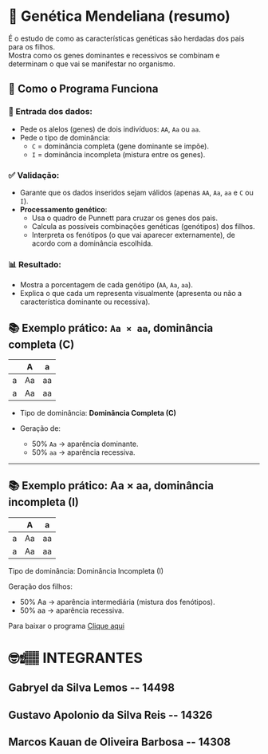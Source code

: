# 🧬 Genética Mendeliana (resumo)

É o estudo de como as características genéticas são herdadas dos pais para os filhos.  
Mostra como os genes dominantes e recessivos se combinam e determinam o que vai se manifestar no organismo.

## 🚀 Como o Programa Funciona

### 🎯 Entrada dos dados:

- Pede os alelos (genes) de dois indivíduos: `AA`, `Aa` ou `aa`.
- Pede o tipo de dominância:
  - `C` = dominância completa (gene dominante se impõe).
  - `I` = dominância incompleta (mistura entre os genes).

### ✅ Validação:

- Garante que os dados inseridos sejam válidos (apenas `AA`, `Aa`, `aa` e `C` ou `I`).
- **Processamento genético**:
  - Usa o quadro de Punnett para cruzar os genes dos pais.
  - Calcula as possíveis combinações genéticas (genótipos) dos filhos.
  - Interpreta os fenótipos (o que vai aparecer externamente), de acordo com a dominância escolhida.

### 📊 Resultado:

- Mostra a porcentagem de cada genótipo (`AA`, `Aa`, `aa`).
- Explica o que cada um representa visualmente (apresenta ou não a característica dominante ou recessiva).

## 📚 Exemplo prático: `Aa × aa`, dominância completa (C)

|   | A  | a  |
|---|----|----|
| a | Aa | aa |
| a | Aa | aa |

- Tipo de dominância: **Dominância Completa (C)**

- Geração de:
  - 50% `Aa` → aparência dominante.
  - 50% `aa` → aparência recessiva.
---
## 📚 Exemplo prático: Aa × aa, dominância incompleta (I)

|   | A  | a  |
|---|----|----|
| a | Aa | aa |
| a | Aa | aa |

Tipo de dominância: Dominância Incompleta (I)

Geração dos filhos:
- 50% Aa → aparência intermediária (mistura dos fenótipos).
- 50% aa → aparência recessiva.


Para baixar o programa [Clique aqui](https://github.com/GustavoApolonio/GeneticaMendeliana/raw/refs/heads/main/dist/publish.zip)

# 🤓☝🏽  INTEGRANTES

## Gabryel da Silva Lemos   -- 14498

## Gustavo Apolonio da Silva Reis -- 14326

## Marcos Kauan de Oliveira Barbosa -- 14308 

<link rel="stylesheet" href="/assets/css/style.css">
